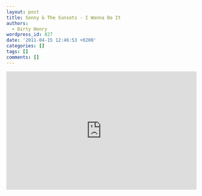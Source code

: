 ```yaml
---
layout: post
title: Sonny & The Sunsets - I Wanna Do It
authors:
  - Dirty Henry
wordpress_id: 827
date: '2011-04-15 12:46:53 +0200'
categories: []
tags: []
comments: []
---
```

<iframe title="YouTube video player" width="500" height="311" src="http://www.youtube.com/embed/N-wLAMkshMA?rel=0" frameborder="0" allowfullscreen></iframe>

